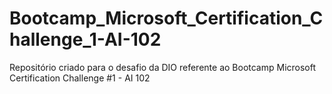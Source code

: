 # Bootcamp_Microsoft_Certification_Challenge_1-AI-102
Repositório criado para o desafio da DIO referente ao Bootcamp Microsoft Certification Challenge #1 - AI 102
